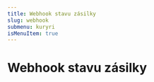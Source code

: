 ```yaml
---
title: Webhook stavu zásilky
slug: webhook
submenu: kuryri
isMenuItem: true
---
```


# Webhook stavu zásilky
